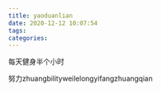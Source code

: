 ```yaml
---
title: yaoduanlian
date: 2020-12-12 10:07:54
tags:
categories:
---
```



每天健身半个小时

努力zhuangbilityweilelongyifangzhuangqian
